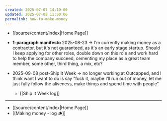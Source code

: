 ```yaml
---
created: 2025-07-07 14:19:00
updated: 2025-07-08 11:50:06
permalink: how-to-make-money
---
```

- [[source/content/index|Home Page]]
- **1-paragraph manifesto** 2025-08-23 → I'm currently making money as a contractor, but it's not guaranteed, as it's an early stage startup. Should I keep applying for other roles, double down on this role and work hard to help the company succeed, cementing my place as a great team member, some other, third thing, a mix, etc?

- 2025-09-08 post-Ship It Week → no longer working at Outcapped, and I think want I want to do is say "fuck it, maybe I'll run out of money, let me just fully follow the aliveness, make things and spend time with people"
	- [[Ship It Week log]]

---

- [[source/content/index|Home Page]]
- [[Making money - log 🪵]]
